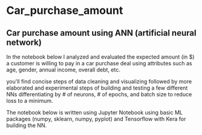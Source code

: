 # Car_purchase_amount
## Car purchase amount using ANN (artificial neural network)

In the notebook below I analyzed and evaluated the expected amount (in $) a customer is willing to pay in a car purchase deal using attributes such as age, gender, annual income, overall debt, etc.

you'll find concise steps of data cleaning and visualizing followed by more elaborated and experimental steps of building and testing a few different NNs differentiating by # of neurons, # of epochs, and batch size to reduce loss to a minimum.

The notebook below is written using Jupyter Notebook using basic ML packages (numpy, sklearn, numpy, pyplot) and Tensorflow with Kera for building the NN.
